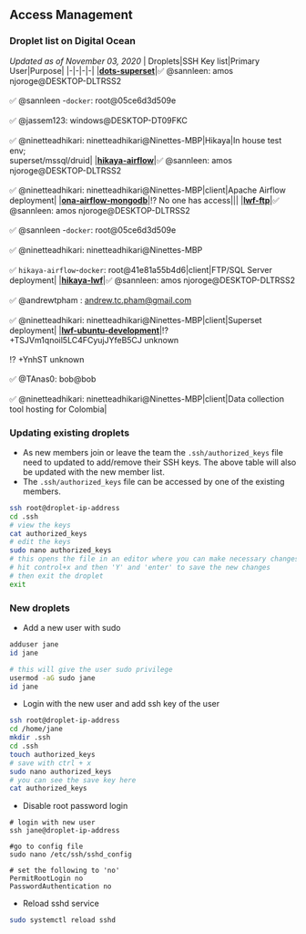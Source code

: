 ## Access Management

### Droplet list on Digital Ocean
_Updated as of November 03, 2020_
| Droplets|SSH Key list|Primary User|Purpose|
|-|-|-|-|
|[**dots-superset**](https://cloud.digitalocean.com/droplets/182764775)|:white_check_mark: @sannleen: amos njoroge@DESKTOP-DLTRSS2<br><br>:white_check_mark: @sannleen -`docker`: root@05ce6d3d509e<br><br>:white_check_mark: @jassem123: windows@DESKTOP-DT09FKC<br><br>:white_check_mark: @ninetteadhikari: ninetteadhikari@Ninettes-MBP|Hikaya|In house test env;<br> superset/mssql/druid|
|[**hikaya-airflow**](https://cloud.digitalocean.com/droplets/164640880)|:white_check_mark: @sannleen: amos njoroge@DESKTOP-DLTRSS2<br><br>:white_check_mark: @ninetteadhikari: ninetteadhikari@Ninettes-MBP|client|Apache Airflow deployment|
|[**ona-airflow-mongodb**](https://cloud.digitalocean.com/droplets/161249482)|:interrobang: No one has access|||
|[**lwf-ftp**](https://cloud.digitalocean.com/droplets/158077278)|:white_check_mark: @sannleen: amos njoroge@DESKTOP-DLTRSS2<br><br>:white_check_mark: @sannleen -`docker`: root@05ce6d3d509e<br><br>:white_check_mark: @ninetteadhikari: ninetteadhikari@Ninettes-MBP<br><br>:white_check_mark: `hikaya-airflow`-`docker`: root@41e81a55b4d6|client|FTP/SQL Server deployment|
|[**hikaya-lwf**](https://cloud.digitalocean.com/droplets/150447384/graphs?i=a59f89)|:white_check_mark: @sannleen: amos njoroge@DESKTOP-DLTRSS2<br><br>:white_check_mark: @andrewtpham : andrew.tc.pham@gmail.com<br><br>:white_check_mark: @ninetteadhikari: ninetteadhikari@Ninettes-MBP|client|Superset deployment|
|[**lwf-ubuntu-development**](https://cloud.digitalocean.com/droplets/215625509/graphs?i=a59f89)|:interrobang: +TSJVm1qnoil5LC4FCyujJYfeB5CJ unknown<br><br>:interrobang: +YnhST unknown<br><br>:white_check_mark: @TAnas0: bob@bob<br><br>:white_check_mark: @ninetteadhikari: ninetteadhikari@Ninettes-MBP|client|Data collection tool hosting for Colombia|

### Updating existing droplets

* As new members join or leave the team the `.ssh/authorized_keys` file need to updated to add/remove their SSH keys. The above table will also be updated with the new member list.
* The `.ssh/authorized_keys` file can be accessed by one of the existing members.

``` bash
ssh root@droplet-ip-address
cd .ssh
# view the keys
cat authorized_keys
# edit the keys
sudo nano authorized_keys
# this opens the file in an editor where you can make necessary changes to the file
# hit control+x and then 'Y' and 'enter' to save the new changes
# then exit the droplet
exit 
```

### New droplets

* Add a new user with sudo

``` bash
adduser jane
id jane

# this will give the user sudo privilege
usermod -aG sudo jane
id jane
```

* Login with the new user and add ssh key of the user

``` bash
ssh root@droplet-ip-address
cd /home/jane
mkdir .ssh
cd .ssh
touch authorized_keys
# save with ctrl + x
sudo nano authorized_keys
# you can see the save key here
cat authorized_keys
```

* Disable root password login

```
# login with new user
ssh jane@droplet-ip-address

#go to config file
sudo nano /etc/ssh/sshd_config

# set the following to 'no'
PermitRootLogin no
PasswordAuthentication no
```

* Reload sshd service

``` bash
sudo systemctl reload sshd
```
